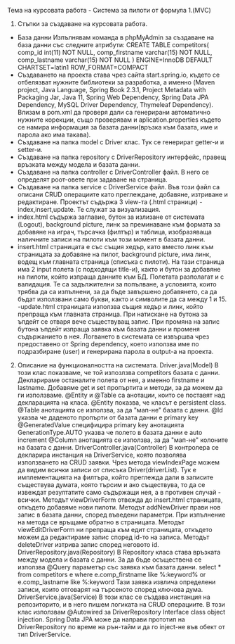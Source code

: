 Тема на курсовата работа - Система за пилоти от формула 1.(MVC)
1. Стъпки за създаване на курсовата работа.
- База данни
Изпълнявам команда в phpMyAdmin за създаване на база данни със следните атрибути:
CREATE TABLE competitors( 
comp_id int(11) NOT NULL, 
comp_firstname varchar(15) NOT NULL, 
comp_lastname varchar(15) NOT NULL ) 
ENGINE=InnoDB DEFAULT CHARTSET=latin1 ROW_FORMAT=COMPACT
- Създаването на проекта става чрез сайта start.spring.io, където се отбелязват нужните библиотеки за разработка, а именно (Maven project, Java Language, Spring Book 2.3.1, Project Metadata with Packaging Jar, Java 11, Spring Web Dependency, Spring Data JPA Dependency, MySQL Driver Dependency, Thymeleaf Dependency).
Влизам в pom.xml да проверя дали са генерирани автоматично нужните корекции, също проверявам и aplication.properties  където се намира информация за базата данни(връзка към базата, име и парола ако има такава).
- Създаване на папка model с Driver клас. Тук се генерират getter-и и setter-и.
- Създаване на папка repository с DriverRepository интерфейс, правещ връзката между модела и базата данни.
- Създаване на папка controller с DriverController файл. В него се определят роот-овете при задаване на страница.
- Създаване на папка service с DriverService файл. Във този файл са описани CRUD операциите като преглеждане, добавяне,
изтриване и редактиране.
Проектът съдържа 3 view-та (.html страници) - index,insert,update. Те служат за визуализация.
- index.html съдържа заглавие, бутон за излизане от системата (Logout), background picture, линк за преминаване към формата  за добавяне на играч, търсачка (филтър) и таблица, изобразяваща наличните записи на пилоти към този момент в базата данни.
- insert.html страницата е със същия хедър, като вместо линк към страницата за добавяне на пилот, background picture, има линк, водещ към главната страница (списъка с пилоти). На тази страница има 2 input полета (с подходящи title-и), както и бутон за добавяне на пилоти, който изпраща данните към БД. Полетата разполагат и с валидация. Те са задължителни за попълване, а условията, които трябва да са изпълнени, за да бъде завършено добавянето, са да бъдат използвани само букви, както и символите да са между 1 и 15.
-update.html страницата използва същия хедър и линк, който препраща към главната страница. При натискане на бутона за  ъпдейт се отваря вече съществуващ запис. При промяна на запис бутона ъпдейт изпраща заявка към базата данни и променя съдържанието в нея.
Логването в системата се извършва чрез предоставено от Spring dependency, което използва име по подразбиране (user) и генерирана парола в output-а на проекта.
2. Описание на функционалността на системата.
Driver.java(Model)
В този клас показваме, че той изпозлзва competitors базата с данни. Декларираме останалите полета от нея, а именно
firstname и lastname. Добавяме get и set пропъртита и методи, за да можем да ги използваме. 
@Entity и @Table са анотации, които се поставят над декларацията на класа.
@Entity показва, че класът е persistent class.
@Table анотацията се използва, за да "мап-не" базата с данни.
@Id указва че даденото пропърти от базата данни е primary key
@GeneratedValue специфицира primary key анотацията
GenerationType.AUTO указва че полето в базата данни е auto increment
@Column анотацията се използва, за да "мап-не" колоните на базата с данни.
DriverController.java(Controller)
В контролера се декларира инстанция на DriverService, която позволява използването на CRUD заявки.
Чрез метода viewIndexPage можем да видим всички записи от списъка Driver(driverList).
Тук е имплементацията на филтъра, който преглежда дали в записите съществува думата, която търсим и ако съществува, то да се извеждат резултатите само съдържащи нея, а в противен случай - всички.
Методът viewDriverForm отвежда до insert.html страницата, откъдето добавяме нови пилоти.
Методът addNewDriver прави нов запис в базата данни, според въведени параметри. При изпълнение на метода
се връщаме обратно в страницата.
Методът viewEditDriverForm ни препраща към едит страницата, откъдето можем да редактираме запис според id-то на записа.
Методът deleteDriver изтрива запис според неговото id.
DriverRepository.java(Repository)
В Repository класа става връзката между модела и базата с данни. За да бъде осъществена се използва @Query параметър 
със заявка към базата данни.
select * from competitors e where e.comp_firstname like %:keyword% or e.comp_lastname like %:keyword
Тази заявка извлича определени записи, които отговарят на търсеното според ключова дума.
DriverService.java(Service)
В този клас се създава инстанция на репозиторито, и в него пишем логиката на CRUD операциите.
В този клас използвам @Autowired за DriverRepository Interface class object injection. Spring Data JPA 
може да направи прототип на DriverRepository по време на рън-тайм и да го inject-не във обект от тип DriverService.
